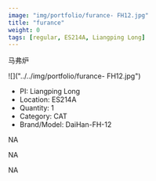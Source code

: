 ```yaml
---
image: "img/portfolio/furance- FH12.jpg"
title: "furance"
weight: 0
tags: [regular, ES214A, Liangping Long]
---
```


马弗炉

<!--more-->

![]("../../img/portfolio/furance- FH12.jpg")

- PI: Liangping Long
- Location: ES214A
- Quantity: 1
- Category: CAT
- Brand/Model: DaiHan-FH-12

NA

NA

NA

